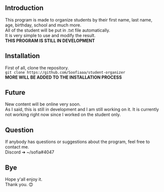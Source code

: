 ## Introduction
This program is made to organize students by their first name, last name, age, birthday, school and much more. <br/>
All of the student will be put in .txt file automatically. <br/>
It is very simple to use and modify the result. <br/>
**THIS PROGRAM IS STILL IN DEVELOPMENT**

## Installation
First of all, clone the repository. <br/>
`git clone https://github.com/Soofiaaa/student-organizer` <br/>
**MORE WILL BE ADDED TO THE INSTALLATION PROCESS**

## Future
New content will be online very soon. <br/>
As I said, this is still in development and I am still working on it.
It is currently not working right now since I worked on the student only.

## Question
If anybody has questions or suggestions about the program, feel free to contact me. <br/>
Discord ➔ ~/sofia#4047

## Bye
Hope y'all enjoy it. <br/>
Thank you. :blush:
